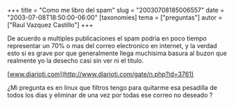 +++
title = "Como me libro del spam"
slug = "20030708185006557"
date = "2003-07-08T18:50:00-06:00"
[taxonomies]
tema = ["preguntas"]
autor = ["Raul Vazquez Castillo"]
+++

De acuerdo a multiples publicaciones el spam podria en poco tiempo
representar un 70% o mas del correo electronico en internet, y la verdad
esto si es grave por que generalmente llega muchisima basura al buzon
que realmente yo la desecho casi sin ver ni el titulo.

<!-- more -->
[www.diarioti.com](http://www.diarioti.com/gate/n.php?id=3761)

¿Mi pregunta es en linux que filtros tengo para quitarme esa pesadilla
de todos los dias y eliminar de una vez por todas ese correo no deseado
?
